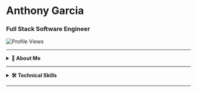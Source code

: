   <h1>Anthony Garcia</h1>
  <h3>Full Stack Software Engineer</h3>
  <img src="https://komarev.com/ghpvc/?username=Garcia-Tony&style=flat-square&color=blue" alt="Profile Views"/>

---

<!-- ABOUT ME SECTION -->
<details>
  <summary><b>📝 About Me</b></summary>
  <br>
Hello! I'm Anthony Garcia, a Software Engineer Developer.

I’m passionate about coding and problem-solving, a journey that started in high school and led me to LearningFuze to refine my skills. I thrive on creating solutions and continuously learning in this ever-evolving field.

My goal is to build meaningful software and pursue a career in software engineering. I'm eager to apply my skills in a professional setting, take on new challenges, and grow as a developer.

Feel free to reach out!
 
- 💰 I'm currently working on **ProBudget**, a budgeting app!
- 🧳 Open to new opportunities in software development
</details>

---

<!-- SKILLS SECTION -->
<details>
  <summary><b>🛠️ Technical Skills</b></summary>
  <br>
  
  ### Languages
  <img src="https://img.shields.io/badge/-TypeScript-3178C6?style=flat-square&logo=typescript&logoColor=white" />
  <img src="https://img.shields.io/badge/-JavaScript-F7DF1E?style=flat-square&logo=javascript&logoColor=black" />
  <img src="https://img.shields.io/badge/-HTML5-E34F26?style=flat-square&logo=html5&logoColor=white" />
  <img src="https://img.shields.io/badge/-CSS3-1572B6?style=flat-square&logo=css3&logoColor=white" />
  
  ### Frontend
  <img src="https://img.shields.io/badge/-React-61DAFB?style=flat-square&logo=react&logoColor=black" />
  
  ### Backend
  <img src="https://img.shields.io/badge/-PostgreSQL-336791?style=flat-square&logo=postgresql&logoColor=white" />
  
  ### Tools
  <img src="https://img.shields.io/badge/-GitHub-181717?style=flat-square&logo=github&logoColor=white" />
</details>

---
 

